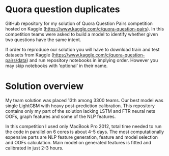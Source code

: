 # Quora question duplicates
GitHub repository for my solution of Quora Question Pairs competition hosted on Kaggle (https://www.kaggle.com/c/quora-question-pairs). In this competition teams were asked to build a model to identify whether given two questions have the same intent. 

If order to reproduce our solution you will have to download train and test datasets from Kaggle (https://www.kaggle.com/c/quora-question-pairs/data) and run repository notebooks in implying order. However you may skip notebooks with ‘optional’ in their name. 

# Solution overview
My team solution was placed 13th among 3300 teams. Our best model was single LightGBM with heavy post-prediction calibration. This repository contains only my part of the solution lacking LSTM and FTR neural nets OOFs, graph features and some of the NLP features.

In this competition I used only MacBook Pro 2012, total time needed to run the code in parallel on 6 cores is about 4-5 days. The most computationally expensive parts are NLP feature generation, feature and model selection and OOFs calculation. Main model on generated features is fitted and calibrated in just 2-3 hours.
